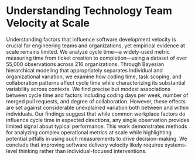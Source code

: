 # Understanding Technology Team Velocity at Scale

Understanding factors that influence software development velocity is crucial for engineering teams and organizations, yet empirical evidence at scale remains limited. We analyze cycle time—a widely-used metric measuring time from ticket creation to completion—using a dataset of over 55,000 observations across 216 organizations. Through Bayesian hierarchical modeling that appropriately separates individual and organizational variation, we examine how coding time, task scoping, and collaboration patterns affect cycle time while characterizing its substantial variability across contexts. We find precise but modest associations between cycle time and factors including coding days per week, number of merged pull requests, and degree of collaboration. However, these effects are set against considerable unexplained variation both between and within individuals. Our findings suggest that while common workplace factors do influence cycle time in expected directions, any single observation provides limited signal about typical performance. This work demonstrates methods for analyzing complex operational metrics at scale while highlighting potential pitfalls in using such measurements to drive decision-making. We conclude that improving software delivery velocity likely requires systems-level thinking rather than individual-focused interventions.
